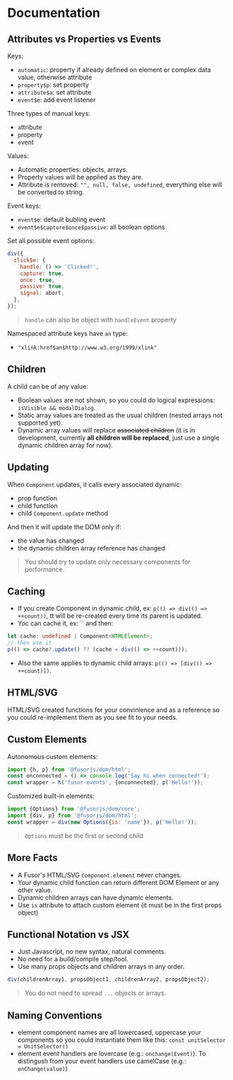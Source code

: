# Documentation

## Attributes vs Properties vs Events

Keys:

- `automatic`: property if already defined on element or complex data value, otherwise attribute
- `property$p`: set property
- `attribute$a`: set attribute
- `event$e`: add event listener

Three types of manual keys:

- `a`ttribute
- `p`roperty
- `e`vent

Values:

- Automatic properties: objects, arrays.
- Property values will be applied as they are.
- Attribute is removed: `"", null, false, undefined`, everything else will be converted to string.

Event keys:

- `event$e`: default bubling event
- `event$e$capture$once$passive`: all boolean options

Set all possible event options:

```js
div({
  click$e: {
    handle: () => 'Clicked!',
    capture: true,
    once: true,
    passive: true,
    signal: abort,
  },
});
```

> `handle` can also be object with `handleEvent` property

Namespaced attribute keys have `an` type:

- `"xlink:href$an$http://www.w3.org/1999/xlink"`

## Children

A child can be of any value:

- Boolean values are not shown, so you could do logical expressions: `isVisible && modalDialog`.
- Static array values are treated as the usual children (nested arrays not supported yet).
- Dynamic array values will replace ~~associated children~~ (it is in development, currently **all children will be replaced**, just use a single dynamic children array for now).

## Updating

When `Component` updates, it calls every associated dynamic:

- prop function
- child function
- child `Component.update` method

And then it will update the DOM only if:

- the value has changed
- the dynamic children array reference has changed

> You should try to update only necessary components for performance.

## Caching

- If you create Component in dynamic child, ex: `p(() => div(() => ++count))`, tt will be re-created every time its parent is updated.
- Yoc can cache it, ex: `` and then:

```ts
let cache: undefined | Component<HTMLElement>;
// then use it
p(() => cache?.update() ?? (cache = div(() => ++count)));
```

- Also the same applies to dynamic child arrays: `p(() => [div(() => ++count)])`.

## HTML/SVG

HTML/SVG created functions for your convinience and as a reference so you could re-implement them as you see fit to your needs.

## Custom Elements

Autonomous custom elements:

```js
import {h, p} from '@fusorjs/dom/html';
const onconnected = () => console.log('Say hi when connected!');
const wrapper = h('fusor-events', {onconnected}, p('Hello!'));
```

Customized built-in elements:

```js
import {Options} from '@fusorjs/dom/core';
import {div, p} from '@fusorjs/dom/html';
const wrapper = div(new Options({is: 'name'}), p('Hello!'));
```

> `Options` must be the first or second child

## More Facts

- A Fusor's HTML/SVG `Component.element` never changes.
- Your dynamic child function can return different DOM Element or any other value.
- Dynamic children arrays can have dynamic elements.
- Use `is` attribute to attach custom element (it must be in the first props object)

## Functional Notation vs JSX

- Just Javascript, no new syntax, natural comments.
- No need for a build/compile step/tool.
- Use many props objects and children arrays in any order.

```js
div(childrenArray1, propsObject1, childrenArray2, propsObject2);
```

> You do not need to spread `...` objects or arrays.

## Naming Conventions

- element component names are all lowercased, uppercase your components so you could instantiate them like this: `const unitSelector = UnitSelector()`
- element event handlers are lovercase (e.g.: `onchange(Event)`). To distingush from your event handlers use camelCase (e.g.: `onChange(value)`)
